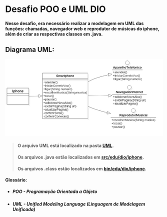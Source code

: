 # Desafio POO e UML DIO
#### Nesse desafio, era necessário realizar a modelagem em UML das funções: chamadas, navegador web e reprodutor de músicas do iphone, além de criar as respectivas classes em .java.

## Diagrama UML:
![Diagrama](https://github.com/XP31415/dio-desafio-poo-iphone/blob/main/UML/Iphone.jpg)

> #### O arquivo UML está localizado na pasta [UML](https://github.com/XP31415/dio-desafio-poo-iphone/tree/main/UML).
>
> #### Os arquivos .java estão localizados em [src/edu/dio/iphone](https://github.com/XP31415/dio-desafio-poo-iphone/tree/main/src/edu/dio/iphone).
>
> #### Os arquivos .class estão localizados em [bin/edu/dio/iphone](https://github.com/XP31415/dio-desafio-poo-iphone/tree/main/bin/edu/dio/iphone).

#### Glossário:
- ##### POO - Programação Orientada a Objeto
- ##### UML - Unified Modeling Language (Linguagem de Modelagem Unificada)
